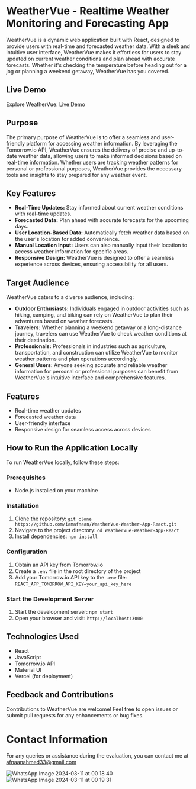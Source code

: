 # WeatherVue - Realtime Weather Monitoring and Forecasting App
WeatherVue is a dynamic web application built with React, designed to provide users with real-time and forecasted weather data. With a sleek and intuitive user interface, WeatherVue makes it effortless for users to stay updated on current weather conditions and plan ahead with accurate forecasts. Whether it's checking the temperature before heading out for a jog or planning a weekend getaway, WeatherVue has you covered.

## Live Demo
Explore WeatherVue: [Live Demo](https://weather-app-umber-sigma.vercel.app/)

## Purpose
The primary purpose of WeatherVue is to offer a seamless and user-friendly platform for accessing weather information. By leveraging the Tomorrow.io API, WeatherVue ensures the delivery of precise and up-to-date weather data, allowing users to make informed decisions based on real-time information. Whether users are tracking weather patterns for personal or professional purposes, WeatherVue provides the necessary tools and insights to stay prepared for any weather event.

## Key Features
- **Real-Time Updates:** Stay informed about current weather conditions with real-time updates.
- **Forecasted Data:** Plan ahead with accurate forecasts for the upcoming days.
- **User Location-Based Data:** Automatically fetch weather data based on the user's location for added convenience.
- **Manual Location Input:** Users can also manually input their location to access weather information for specific areas.
- **Responsive Design:** WeatherVue is designed to offer a seamless experience across devices, ensuring accessibility for all users.

## Target Audience
WeatherVue caters to a diverse audience, including:
- **Outdoor Enthusiasts:** Individuals engaged in outdoor activities such as hiking, camping, and biking can rely on WeatherVue to plan their adventures based on weather forecasts.
- **Travelers:** Whether planning a weekend getaway or a long-distance journey, travelers can use WeatherVue to check weather conditions at their destination.
- **Professionals:** Professionals in industries such as agriculture, transportation, and construction can utilize WeatherVue to monitor weather patterns and plan operations accordingly.
- **General Users:** Anyone seeking accurate and reliable weather information for personal or professional purposes can benefit from WeatherVue's intuitive interface and comprehensive features.

## Features
- Real-time weather updates
- Forecasted weather data
- User-friendly interface
- Responsive design for seamless access across devices

## How to Run the Application Locally
To run WeatherVue locally, follow these steps:

### Prerequisites
- Node.js installed on your machine

### Installation
1. Clone the repository: `git clone https://github.com/iamafnaan/WeatherVue-Weather-App-React.git`
2. Navigate to the project directory: `cd WeatherVue-Weather-App-React`
3. Install dependencies: `npm install`

### Configuration
1. Obtain an API key from Tomorrow.io
2. Create a `.env` file in the root directory of the project
3. Add your Tomorrow.io API key to the `.env` file: `REACT_APP_TOMORROW_API_KEY=your_api_key_here`

### Start the Development Server
1. Start the development server: `npm start`
2. Open your browser and visit: `http://localhost:3000`

## Technologies Used
- React
- JavaScript
- Tomorrow.io API
- Material UI
- Vercel (for deployment)

## Feedback and Contributions
Contributions to WeatherVue are welcome! Feel free to open issues or submit pull requests for any enhancements or bug fixes.

# Contact Information
For any queries or assistance during the evaluation, you can contact me at afnaanahmed33@gmail.com

![WhatsApp Image 2024-03-11 at 00 18 40](https://github.com/iamafnaan/WeatherVue-Weather-App-React/assets/86117671/da7809b3-2585-4377-bc02-8830913f8322)
![WhatsApp Image 2024-03-11 at 00 19 31](https://github.com/iamafnaan/WeatherVue-Weather-App-React/assets/86117671/b65107e5-de8c-422e-a5f5-d8d5b80a7980)
